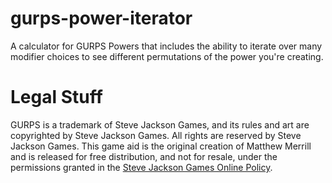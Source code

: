# gurps-power-iterator
A calculator for GURPS Powers that includes the ability to iterate over many modifier choices to see different permutations of the power you're creating.

# Legal Stuff

GURPS is a trademark of Steve Jackson Games, and its rules and art are copyrighted by Steve Jackson Games. All rights are reserved by Steve Jackson Games. This game aid is the original creation of Matthew Merrill and is released for free distribution, and not for resale, under the permissions granted in the <a href="http://www.sjgames.com/general/online_policy.html">Steve Jackson Games Online Policy</a>.
